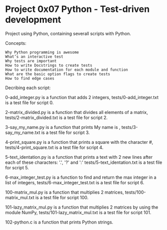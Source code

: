 # Project 0x07 Python - Test-driven development

Project using Python, containing severall scripts with Python.

Concepts:

    Why Python programming is awesome
    What’s an interactive test
    Why tests are important
    How to write Docstrings to create tests
    How to write documentation for each module and function
    What are the basic option flags to create tests
    How to find edge cases


Decribing each script:

0-add_integer.py is a function that adds 2 integers, tests/0-add_integer.txt is a test file for script 0.

2-matrix_divided.py is a function that divides all elements of a matrix, tests/2-matrix_divided.txt is a test file for script 2.

3-say_my_name.py is a function that prints My name is <first name> <last name>, tests/3-say_my_name.txt is a test file for script 3.

4-print_square.py is a function that prints a square with the character #, tests/4-print_square.txt is a test file for script 4.

5-text_identation.py is a function that prints a text with 2 new lines after each of these characters: '.', '?' and ':' tests/5-text_identation.txt is a test file for script 5.

6-max_integer_test.py is a function to find and return the max integer in a list of integers, tests/6-max_integer_test.txt is a test file for script 6.

100-matrix_mul.py is a function that multiplies 2 matrices, tests/100-matrix_mul.txt is a test file for script 100.

101-lazy_matrix_mul.py is a function that multiplies 2 matrices by using the module NumPy, tests/101-lazy_matrix_mul.txt is a test file for script 101.

102-python.c is a function that prints Python strings.
